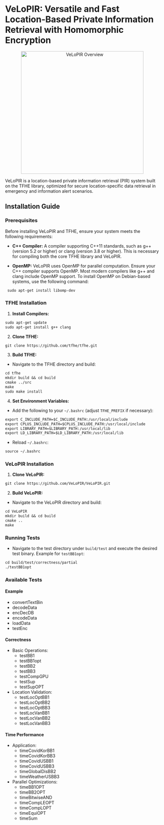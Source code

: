 # VeLoPIR: Versatile and Fast Location-Based Private Information Retrieval with Homomorphic Encryption


<p align="center">
  <img src="bbs_overall.pdf" alt="VeLoPIR Overview" width="400" />
</p>

VeLoPIR is a location-based private information retrieval (PIR) system built on the TFHE library, optimized for secure location-specific data retrieval in emergency and information alert scenarios.

## Installation Guide

### Prerequisites

Before installing VeLoPIR and TFHE, ensure your system meets the following requirements:

- **C++ Compiler:** A compiler supporting C++11 standards, such as g++ (version 5.2 or higher) or clang (version 3.8 or higher). This is necessary for compiling both the core TFHE library and VeLoPIR.
  
- **OpenMP:** VeLoPIR uses OpenMP for parallel computation. Ensure your C++ compiler supports OpenMP. Most modern compilers like g++ and clang include OpenMP support. To install OpenMP on Debian-based systems, use the following command:
```markdown  
 sudo apt-get install libomp-dev
```
### TFHE Installation

1. **Install Compilers:**
```markdown  
sudo apt-get update  
sudo apt-get install g++ clang
```
2. **Clone TFHE:**
```markdown  
git clone https://github.com/tfhe/tfhe.git
```
3. **Build TFHE:**
- Navigate to the TFHE directory and build:
```markdown  
cd tfhe  
mkdir build && cd build  
cmake ../src  
make  
sudo make install
```
4. **Set Environment Variables:**
- Add the following to your `~/.bashrc` (adjust `TFHE_PREFIX` if necessary):
```markdown
export C_INCLUDE_PATH=$C_INCLUDE_PATH:/usr/local/include  
export CPLUS_INCLUDE_PATH=$CPLUS_INCLUDE_PATH:/usr/local/include  
export LIBRARY_PATH=$LIBRARY_PATH:/usr/local/lib  
export LD_LIBRARY_PATH=$LD_LIBRARY_PATH:/usr/local/lib
```
- Reload `~/.bashrc`:
```markdown
source ~/.bashrc
```
### VeLoPIR Installation

1. **Clone VeLoPIR:**

```markdown
git clone https://github.com/VeLoPIR/VeLoPIR.git
```

2. **Build VeLoPIR:**
- Navigate to the VeLoPIR directory and build:
```markdown
cd VeLoPIR  
mkdir build && cd build  
cmake ..  
make
```
### Running Tests
- Navigate to the test directory under `build/test` and execute the desired test binary. Example for `testBB1opt`:
```markdown
cd build/test/correctness/partial  
./testBB1opt
```
### Available Tests

#### Example
- convertTextBin
- decodeData
- encDecDB
- encodeData
- loadData
- testEnc

#### Correctness
- Basic Operations:
  - testBB1
  - testBB1opt
  - testBB2
  - testBB3
  - testCompGPU
  - testSup
  - testSupOPT
- Location Validation:
  - testLocOptBB1
  - testLocOptBB2
  - testLocOptBB3
  - testLocVanBB1
  - testLocVanBB2
  - testLocVanBB3

#### Time Performance
- Application:
  - timeCovidKorBB1
  - timeCovidKorBB3
  - timeCovidUSBB1
  - timeCovidUSBB3
  - timeGlobalDisBB2
  - timeWeatherUSBB3
- Parallel Optimizations:
  - timeBB1OPT
  - timeBB2OPT
  - timeBitwiseAND
  - timeCompLEOPT
  - timeCompLOPT
  - timeEquiOPT
  - timeSum
